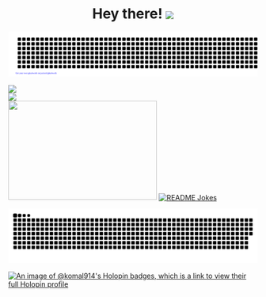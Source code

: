 <h1 align="center"> Hey there! 
   <img align="center" src=https://hits.seeyoufarm.com/api/count/incr/badge.svg?url=https%3A%2F%2Fgithub.com%2Fkomal914%2Fhit-counter&count_bg=%2379C83D&title_bg=%23000000&icon=badoo.svg&icon_color=%23E89BFF&title=hits&edge_flat=false)](https://hits.seeyoufarm.com)](https://hits.seeyoufarm.com) />
</h1> 

![gitartwork](gitartwork.svg)                                             

<div>                                      

   <img align="left" src="https://github-readme-streak-stats.herokuapp.com/?user=Komal914&theme=github-light&show)"  width="500px"  />
   <img align="left" src="https://github-readme-stats.vercel.app/api?username=komal914&theme=vue&show4&show_icons=true&hide_title=true&text_color=ffbfd8"  width="500px" />
</div>

   <img aligh="center"  src="https://media.giphy.com/media/FcqKy4Kj7XOK0hCW4g/giphy.gif"  width="300px"  height="200px" />
   <a href="https://readme-jokes.vercel.app"><img align="center" src="https://readme-jokes.vercel.app/api" alt="README Jokes"></a>
 

![](https://raw.githubusercontent.com/komal914/komal914/output/github-contribution-grid-snake.svg)
  </div>

[![An image of @komal914's Holopin badges, which is a link to view their full Holopin profile](https://holopin.me/komal914)](https://holopin.io/@komal914)

  



  
  
<!---
Komal914/Komal914 is a ✨ special ✨ repository because its `README.md` (this file) appears on your GitHub profile.
You can click the Preview link to take a look at your changes.
--->
